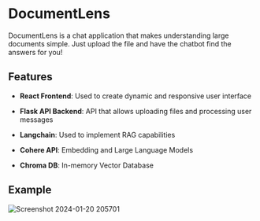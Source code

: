 # DocumentLens

DocumentLens is a chat application that makes understanding large documents simple. Just upload the file and have the chatbot find the answers for you!

## Features

- **React Frontend**: Used to create dynamic and responsive user interface

- **Flask API Backend**: API that allows uploading files and processing user messages
  
- **Langchain**: Used to implement RAG capabilities

- **Cohere API**: Embedding and Large Language Models

- **Chroma DB**: In-memory Vector Database

## Example

![Screenshot 2024-01-20 205701](https://github.com/ArruranK/DocumentLens/assets/72510002/9dc0298d-ced6-4afe-b862-89300911595d)
